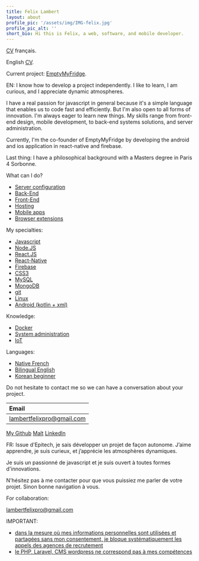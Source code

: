 ```yaml
---
title: Felix Lambert
layout: about
profile_pic: '/assets/img/IMG-felix.jpg'
profile_pic_alt: ''
short_bio: Hi this is Felix, a web, software, and mobile developer.
---
```


[CV](https://github.com/felix-lambert/felix-lambert.github.io/blob/master/download/Felix's_CV_fr.pdf) français.

English [CV](https://github.com/felix-lambert/felix-lambert.github.io/blob/master/download/Felix's_CV.pdf).

Current project: [EmptyMyFridge](https://www.emptymyfridge.com/).

EN: I know how to develop a project independently. I like to learn, I am curious, and I appreciate dynamic atmospheres.

I have a real passion for javascript in general because it's a simple language that enables us to code fast and efficiently. But I'm also open to all forms of innovation. I'm always eager to learn new things. My skills range from front-end design, mobile development, to back-end systems solutions, and server administration.

Currently, I'm the co-founder of EmptyMyFridge by developing the android and ios application in react-native and firebase.

Last thing: I have a philosophical background with a Masters degree in Paris 4 Sorbonne.

What can I do?

* [Server configuration](https://en.wikipedia.org/wiki/Server_(computing))
* [Back-End](https://en.wikipedia.org/wiki/Front_end_and_back_end)
* [Front-End](https://en.wikipedia.org/wiki/Front_end_and_back_end)
* [Hosting](https://en.wikipedia.org/wiki/Web_hosting_service)
* [Mobile apps](https://en.wikipedia.org/wiki/Mobile_device)
* [Browser extensions](https://en.wikipedia.org/wiki/Browser_extension)

My specialties:

* [Javascript](https://en.wikipedia.org/wiki/JavaScript)
* [Node.JS](https://en.wikipedia.org/wiki/Node.js)
* [React.JS](https://en.wikipedia.org/wiki/React_(JavaScript_library))
* [React-Native](https://en.wikipedia.org/wiki/React_Native)
* [Firebase](https://en.wikipedia.org/wiki/Firebase)
* [CSS3](https://en.wikipedia.org/wiki/CSS)
* [MySQL](https://en.wikipedia.org/wiki/MySQL)
* [MongoDB](https://en.wikipedia.org/wiki/MongoDB)
* [git](https://en.wikipedia.org/wiki/Git)
* [Linux](https://en.wikipedia.org/wiki/Linux)
* [Android (kotlin + xml)](https://en.wikipedia.org/wiki/Kotlin_(programming_language))

Knowledge:

* [Docker](https://en.wikipedia.org/wiki/Docker_(software))
* [System administration](https://en.wikipedia.org/wiki/System_administrator)
* [IoT](https://en.wikipedia.org/wiki/Internet_of_things)

Languages:

* [Native French](https://en.wikipedia.org/wiki/France)
* [Bilingual English](https://en.wikipedia.org/wiki/England)
* [Korean beginner](https://en.wikipedia.org/wiki/Korea)

Do not hesitate to contact me so we can have a conversation about your project.

| Email                     |
| :------------------------ |
| [lambertfelixpro@gmail.com]() |

[My Github](http://github.com/felix-lambert)
[Malt](https://www.malt.fr/profile/felixlambert1)
[LinkedIn](https://www.linkedin.com/in/felix-lambert-6870b720a/)

FR: Issue d'Epitech, je sais développer un projet de façon autonome. J’aime apprendre, je suis curieux, et j’apprécie les atmosphères dynamiques.

Je suis un passionné de javascript et je suis ouvert à toutes formes d'innovations.

N'hésitez pas à me contacter pour que vous puissiez me parler de votre projet. Sinon bonne navigation à vous.

For collaboration:

lambertfelixpro@gmail.com

IMPORTANT:

- [dans la mesure où mes informations personnelles sont utilisées et partagées sans mon consentement, je bloque systématiquement les appels des agences de recrutement](https://en.wikipedia.org/wiki/Profiling_(information_science))
- [le PHP, Laravel, CMS wordpress ne correspond pas à mes compétences](https://en.wikipedia.org/wiki/WordPress)
